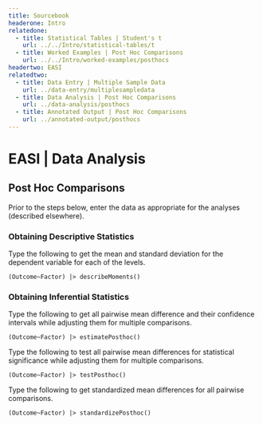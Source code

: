 ```yaml
---
title: Sourcebook
headerone: Intro
relatedone:
  - title: Statistical Tables | Student's t
    url: ../../Intro/statistical-tables/t
  - title: Worked Examples | Post Hoc Comparisons
    url: ../../Intro/worked-examples/posthocs
headertwo: EASI
relatedtwo:
  - title: Data Entry | Multiple Sample Data
    url: ../data-entry/multiplesampledata
  - title: Data Analysis | Post Hoc Comparisons
    url: ../data-analysis/posthocs
  - title: Annotated Output | Post Hoc Comparisons
    url: ../annotated-output/posthocs
---
```


# EASI | Data Analysis

## Post Hoc Comparisons

Prior to the steps below, enter the data as appropriate for the analyses (described elsewhere).

### Obtaining Descriptive Statistics

Type the following to get the mean and standard deviation for the dependent variable for each of the levels.

```{r}
(Outcome~Factor) |> describeMoments()
```

### Obtaining Inferential Statistics

Type the following to get all pairwise mean difference and their confidence intervals while adjusting them for multiple comparisons.

```{r}
(Outcome~Factor) |> estimatePosthoc()
```

Type the following to test all pairwise mean differences for statistical significance while adjusting them for multiple comparisons.

```{r}
(Outcome~Factor) |> testPosthoc()
```

Type the following to get standardized mean differences for all pairwise comparisons.

```{r}
(Outcome~Factor) |> standardizePosthoc()
```
